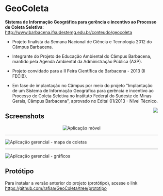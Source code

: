 # GeoColeta

__Sistema de Informação Geográfica para gerência e incentivo ao Processo de Coleta Seletiva__: http://www.barbacena.ifsudestemg.edu.br/conteudo/geocoleta

- Projeto finalista da Semana Nacional de Ciência e Tecnologia 2012 do Câmpus Barbacena.

- Integrante do Projeto de Educação Ambiental do Câmpus Barbacena, mantido pela Agenda Ambiental da Administração Pública (A3P).
- Projeto convidado para a II Feira Científica de Barbacena - 2013 (II FECIB).

- Em fase de implantação no Câmpus por meio do projeto "Implantação de um Sistema de Informação Geográfica para gerência e incentivo ao Processo de Coleta Seletiva no Instituto Federal do Sudeste de Minas Gerais, Câmpus Barbacena", aprovado no Edital 01/2013 - Nível Técnico.

<img style="float: right" src="ttps://raw.github.com/rafjaa/GeoColeta/master/samples/territorios_informacionais.jpg" />

## Screenshots

<p align="center">
  <img src="https://raw.github.com/rafjaa/GeoColeta/master/samples/tela.png" alt="Aplicação móvel" />
<hr />
  <img src="https://raw.github.com/rafjaa/GeoColeta/master/samples/gerencial.png" alt="Aplicação gerencial - mapa de coletas" />
<hr>
  <img src="https://raw.github.com/rafjaa/GeoColeta/master/samples/grafico.png" alt="Aplicação gerencial - gráficos" />
</p>

## Protótipo
Para instalar a versão anterior do projeto (protótipo), acesse o link https://github.com/rafjaa/GeoColeta/tree/prototipo
